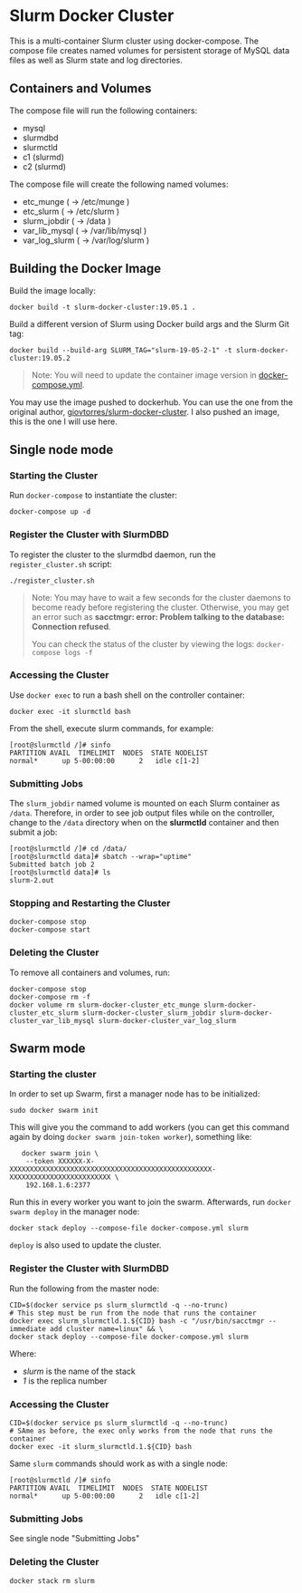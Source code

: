 # Slurm Docker Cluster

This is a multi-container Slurm cluster using docker-compose.  The compose file
creates named volumes for persistent storage of MySQL data files as well as
Slurm state and log directories.

## Containers and Volumes

The compose file will run the following containers:

* mysql
* slurmdbd
* slurmctld
* c1 (slurmd)
* c2 (slurmd)

The compose file will create the following named volumes:

* etc_munge         ( -> /etc/munge     )
* etc_slurm         ( -> /etc/slurm     )
* slurm_jobdir      ( -> /data          )
* var_lib_mysql     ( -> /var/lib/mysql )
* var_log_slurm     ( -> /var/log/slurm )

## Building the Docker Image

Build the image locally:

```console
docker build -t slurm-docker-cluster:19.05.1 .
```

Build a different version of Slurm using Docker build args and the Slurm Git
tag:

```console
docker build --build-arg SLURM_TAG="slurm-19-05-2-1" -t slurm-docker-cluster:19.05.2
```

> Note: You will need to update the container image version in
> [docker-compose.yml](docker-compose.yml).

You may use the image pushed to dockerhub. You can use the one from the original author, [giovtorres/slurm-docker-cluster](https://hub.docker.com/r/giovtorres/slurm-docker-cluster). I also pushed an image, this is the one I will use here.

## Single node mode

### Starting the Cluster

Run `docker-compose` to instantiate the cluster:

```console
docker-compose up -d
```

### Register the Cluster with SlurmDBD

To register the cluster to the slurmdbd daemon, run the `register_cluster.sh`
script:

```console
./register_cluster.sh
```

> Note: You may have to wait a few seconds for the cluster daemons to become
> ready before registering the cluster.  Otherwise, you may get an error such
> as **sacctmgr: error: Problem talking to the database: Connection refused**.
>
> You can check the status of the cluster by viewing the logs: `docker-compose
> logs -f`

### Accessing the Cluster

Use `docker exec` to run a bash shell on the controller container:

```console
docker exec -it slurmctld bash
```

From the shell, execute slurm commands, for example:

```console
[root@slurmctld /]# sinfo
PARTITION AVAIL  TIMELIMIT  NODES  STATE NODELIST
normal*      up 5-00:00:00      2   idle c[1-2]
```

### Submitting Jobs

The `slurm_jobdir` named volume is mounted on each Slurm container as `/data`.
Therefore, in order to see job output files while on the controller, change to
the `/data` directory when on the **slurmctld** container and then submit a job:

```console
[root@slurmctld /]# cd /data/
[root@slurmctld data]# sbatch --wrap="uptime"
Submitted batch job 2
[root@slurmctld data]# ls
slurm-2.out
```

### Stopping and Restarting the Cluster

```console
docker-compose stop
docker-compose start
```

### Deleting the Cluster

To remove all containers and volumes, run:

```console
docker-compose stop
docker-compose rm -f
docker volume rm slurm-docker-cluster_etc_munge slurm-docker-cluster_etc_slurm slurm-docker-cluster_slurm_jobdir slurm-docker-cluster_var_lib_mysql slurm-docker-cluster_var_log_slurm
```

## Swarm mode

### Starting the cluster

In order to set up Swarm, first a manager node has to be initialized:

```console
sudo docker swarm init
```

This will give you the command to add workers (you can get this command again by doing `docker swarm join-token worker`), something like:

```console
   docker swarm join \
    --token XXXXXX-X-XXXXXXXXXXXXXXXXXXXXXXXXXXXXXXXXXXXXXXXXXXXXXXXXXX-XXXXXXXXXXXXXXXXXXXXXXXXX \
    192.168.1.6:2377
```

Run this in every worker you want to join the swarm. Afterwards, run `docker swarm deploy` in the manager node:

```console
docker stack deploy --compose-file docker-compose.yml slurm
```

`deploy` is also used to update the cluster.


### Register the Cluster with SlurmDBD

Run the following from the master node:

```console
CID=$(docker service ps slurm_slurmctld -q --no-trunc)
# This step must be run from the node that runs the container
docker exec slurm_slurmctld.1.${CID} bash -c "/usr/bin/sacctmgr --immediate add cluster name=linux" && \
docker stack deploy --compose-file docker-compose.yml slurm
```

Where:
* *slurm* is the name of the stack
* *1* is the replica number

### Accessing the Cluster

```console
CID=$(docker service ps slurm_slurmctld -q --no-trunc)
# SAme as before, the exec only works from the node that runs the container
docker exec -it slurm_slurmctld.1.${CID} bash
```

Same `slurm` commands should work as with a single node: 

```console
[root@slurmctld /]# sinfo
PARTITION AVAIL  TIMELIMIT  NODES  STATE NODELIST
normal*      up 5-00:00:00      2   idle c[1-2]
```

### Submitting Jobs

See single node "Submitting Jobs"

### Deleting the Cluster

```console
docker stack rm slurm
```

